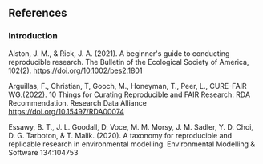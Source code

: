 ## References

### Introduction

 Alston, J. M., & Rick, J. A. (2021). A beginner's guide to conducting reproducible research. The Bulletin of the Ecological Society of America, 102(2). https://doi.org/10.1002/bes2.1801
 
 Arguillas, F., Christian, T, Gooch, M., Honeyman, T., Peer, L., CURE-FAIR WG.(2022). 10 Things for Curating Reproducible and FAIR Research: RDA Recommendation. Research Data Alliance https://doi.org/10.15497/RDA00074

 Essawy, B. T., J. L. Goodall, D. Voce, M. M. Morsy, J. M. Sadler, Y. D. Choi, D. G. Tarboton, & T. Malik. (2020). A taxonomy for reproducible and replicable research in environmental modelling. Environmental Modelling & Software 134:104753
